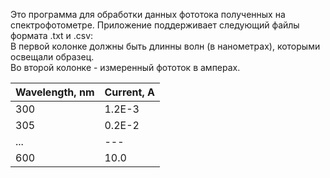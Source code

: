 Это программа для обработки данных фототока полученных на спектрофотометре.
Приложение поддерживает следующий файлы формата .txt и .csv:  
В первой колонке должны быть длинны волн (в нанометрах), которыми освещали образец.  
Во второй колонке - измеренный фототок в амперах.  

|  Wavelength, nm   |  Current, A   |
|  ---              | ---           |
|  300              | 1.2E-3        |
|  305              | 0.2E-2        | 
|  ...              | ---           |
|  600              | 10.0          |